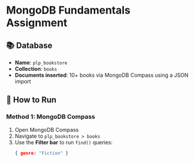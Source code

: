 # MongoDB Fundamentals Assignment

## 📚 Database
- **Name**: `plp_bookstore`
- **Collection**: `books`
- **Documents inserted**: 10+ books via MongoDB Compass using a JSON import

## 🧪 How to Run

### Method 1: MongoDB Compass
1. Open MongoDB Compass
2. Navigate to `plp_bookstore > books`
3. Use the **Filter bar** to run `find()` queries:
   ```json
   { genre: "Fiction" }
